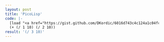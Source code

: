```yaml
---
layout: post
title: 'PicoLisp'
code: |-
  [load "<a href="https://gist.github.com/DKordic/6016d743c4c124a1c04fc12accf7ef17">frac.min.l</a>"]
  (+ (/ 1 10) (/ 2 10))
result: '(/ 3 10)'
---
```


